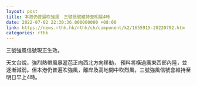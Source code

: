 ```yaml
---
layout: post
title: 本港仍普遍吹強風　三號信號維持至明晨4時
date: 2022-07-02 22:30:36.000000000 +08:00
link: https://news.rthk.hk/rthk/ch/component/k2/1655915-20220702.htm
categories: rthk
---
```


三號強風信號現正生效。

天文台說，強烈熱帶風暴暹芭正向西北方向移動， 預料將橫過廣東西部內陸，並逐漸減弱。但本港仍普遍吹強風，離岸及高地間中吹烈風，三號強風信號會維持至明日早上4時。
